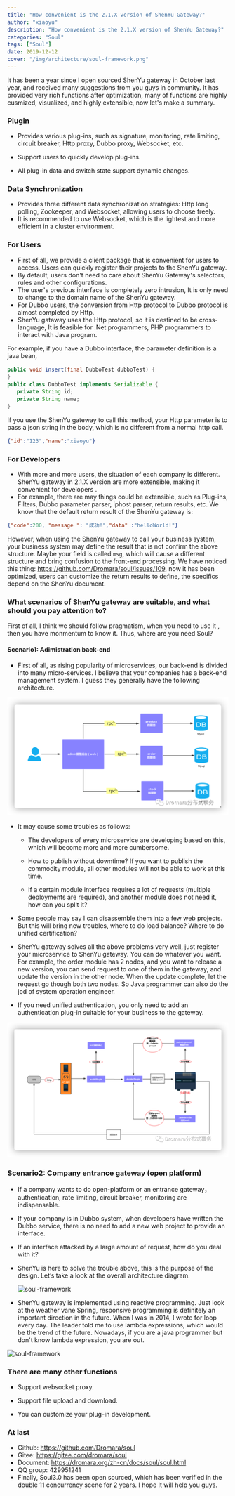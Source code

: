 ```yaml
---
title: "How convenient is the 2.1.X version of ShenYu Gateway?"
author: "xiaoyu"
description: "How convenient is the 2.1.X version of ShenYu Gateway?"
categories: "Soul"
tags: ["Soul"]
date: 2019-12-12
cover: "/img/architecture/soul-framework.png"
---
```


It has been a year since I open sourced ShenYu gateway in October last year, and received many suggestions from you guys in community. It has provided very rich functions after optimization, many of functions are highly cusmized, visualized, and highly extensible, now let's make a summary. 

### Plugin

- Provides various plug-ins, such as signature, monitoring, rate limiting, circuit breaker, Http proxy, Dubbo proxy, Websocket, etc.

- Support users to quickly develop plug-ins. 

- All plug-in data and switch state support dynamic changes. 

### Data Synchronization 

- Provides three different data synchronization strategies: Http long polling, Zookeeper, and Websocket, allowing users to choose freely.
- It is recommended to use Websocket, which is the lightest and more efficient in a cluster environment.

### For Users

- First of all, we provide a client package that is convenient for users to access. Users can quickly register their projects to the ShenYu gateway.
- By default, users don't need to care about ShenYu Gateway's selectors, rules and other configurations.
- The user's previous interface is completely zero intrusion, It is only need to change to the domain name of the ShenYu gateway.
-  For Dubbo users, the conversion from Http protocol to Dubbo protocol is almost completed by Http.
- ShenYu gataway uses the Http protocol, so it is destined to be cross-language, It is feasible for .Net programmers, PHP programmers to interact with Java program.

For example, if you have a Dubbo interface, the parameter definition is a java bean,
```java
public void insert(final DubboTest dubboTest) {
}
public class DubboTest implements Serializable {
   private String id;
   private String name;
}
```
If you use the ShenYu gateway to call this method, your Http parameter is to pass a json string in the body, which is no different from a normal http call.
```json
{"id":"123","name":"xiaoyu"}
```

### For Developers

- With more and more users, the situation of each company is different. ShenYu gateway in 2.1.X version are more extensible, making it convenient for developers .
- For example, there are may things could be extensible, such as Plug-ins, Filters, Dubbo parameter parser, iphost parser, return results, etc. We know that the default return result of the ShenYu gateway is: 

```json
{"code":200, "message ": "成功!","data" :"helloWorld!"}
```

However, when using the ShenYu gateway to call your business system, your business system may define the result that is not confirm the above structure. Maybe your field is called `msg`, which will cause a different structure and bring confusion to the front-end processing. We have noticed this thing: https://github.com/Dromara/soul/issues/109, now it has been optimized, users can customize the return results to define, the specifics depend on the ShenYu document.

### What scenarios of ShenYu gateway are suitable, and what should you pay attention to?

First of all, I think we should follow pragmatism, when you need to use it , then you have monmentum to know it. Thus, where are you need Soul?

#### Scenario1: Adimistration back-end

- First of all, as rising popularity of microservices, our back-end is divided into many micro-services. I believe that your companies has a back-end management system. I guess they generally have the following architecture.

![soul-rpc](soul-rpc.png)

- It may cause some troubles as follows:
  - The developers of every microservice are developing based on this, which will become more and more cumbersome.

  - How to publish without downtime? If you want to publish the commodity module, all other modules will not be able to work at this time.

  - If a certain module interface requires a lot of requests (multiple deployments are required), and another module does not need it, how can you split it?

- Some people may say I can disassemble them into a few web projects. But this will bring new troubles, where to do load balance? Where to do unified certification? 
- ShenYu gateway solves all the above problems very well, just register your microservice to ShenYu gateway. You can do whatever you want. For example, the order module has 2 nodes, and you want to release a new version, you can send request to one of them in the gateway, and update the version in the other node. When the update complete, let the request go though both two nodes. So Java programmer can also do the jod of system operation engineer.
- If you need unified authentication, you only need to add an authentication plug-in suitable for your business to the gateway.

![soul-admin](soul-admin.png)

### Scenario2: Company entrance gateway (open platform)

- If a company wants to do open-platform or an entrance gateway， authentication, rate limiting, circuit breaker, monitoring are indispensable.

- If your company is in Dubbo system, when developers have written the Dubbo service, there is no need to add a new web project to provide an interface.

- If an interface attacked by a large amount of request, how do you deal with it?

- ShenYu is here to solve the trouble above, this is the purpose of the design. Let’s take a look at the overall architecture diagram. 

  ![soul-framework](soul-framework.png)

- ShenYu gateway is implemented using reactive programming.  Just look at the weather vane Spring, responsive programming is definitely an important direction in the future. When I was in 2014, I wrote for loop  every day. The leader told me to use lambda expressions, which would be the trend of the future. Nowadays, if you are a java programmer but don't know lambda expression, you are out.

![soul-framework](soul-framework.png)

### There are many other functions

- Support websocket proxy.
- Support file upload and download.

- You can customize your plug-in development. 

### At last

- Github: https://github.com/Dromara/soul
- Gitee: https://gitee.com/dromara/soul
- Document: https://dromara.org/zh-cn/docs/soul/soul.html
- QQ group: 429951241
- Finally, Soul3.0 has been open sourced, which has been verified in the double 11 concurrency scene for 2 years. I hope It will help you guys.
